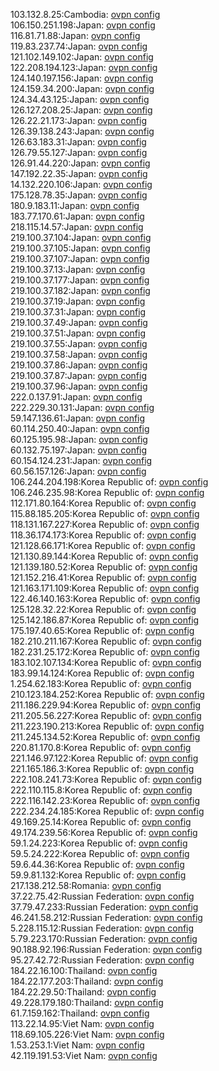 103.132.8.25:Cambodia: [ovpn config](vpn/103_132_8_25.ovpn)  
106.150.251.198:Japan: [ovpn config](vpn/106_150_251_198.ovpn)  
116.81.71.88:Japan: [ovpn config](vpn/116_81_71_88.ovpn)  
119.83.237.74:Japan: [ovpn config](vpn/119_83_237_74.ovpn)  
121.102.149.102:Japan: [ovpn config](vpn/121_102_149_102.ovpn)  
122.208.194.123:Japan: [ovpn config](vpn/122_208_194_123.ovpn)  
124.140.197.156:Japan: [ovpn config](vpn/124_140_197_156.ovpn)  
124.159.34.200:Japan: [ovpn config](vpn/124_159_34_200.ovpn)  
124.34.43.125:Japan: [ovpn config](vpn/124_34_43_125.ovpn)  
126.127.208.25:Japan: [ovpn config](vpn/126_127_208_25.ovpn)  
126.22.21.173:Japan: [ovpn config](vpn/126_22_21_173.ovpn)  
126.39.138.243:Japan: [ovpn config](vpn/126_39_138_243.ovpn)  
126.63.183.31:Japan: [ovpn config](vpn/126_63_183_31.ovpn)  
126.79.55.127:Japan: [ovpn config](vpn/126_79_55_127.ovpn)  
126.91.44.220:Japan: [ovpn config](vpn/126_91_44_220.ovpn)  
147.192.22.35:Japan: [ovpn config](vpn/147_192_22_35.ovpn)  
14.132.220.106:Japan: [ovpn config](vpn/14_132_220_106.ovpn)  
175.128.78.35:Japan: [ovpn config](vpn/175_128_78_35.ovpn)  
180.9.183.11:Japan: [ovpn config](vpn/180_9_183_11.ovpn)  
183.77.170.61:Japan: [ovpn config](vpn/183_77_170_61.ovpn)  
218.115.14.57:Japan: [ovpn config](vpn/218_115_14_57.ovpn)  
219.100.37.104:Japan: [ovpn config](vpn/219_100_37_104.ovpn)  
219.100.37.105:Japan: [ovpn config](vpn/219_100_37_105.ovpn)  
219.100.37.107:Japan: [ovpn config](vpn/219_100_37_107.ovpn)  
219.100.37.13:Japan: [ovpn config](vpn/219_100_37_13.ovpn)  
219.100.37.177:Japan: [ovpn config](vpn/219_100_37_177.ovpn)  
219.100.37.182:Japan: [ovpn config](vpn/219_100_37_182.ovpn)  
219.100.37.19:Japan: [ovpn config](vpn/219_100_37_19.ovpn)  
219.100.37.31:Japan: [ovpn config](vpn/219_100_37_31.ovpn)  
219.100.37.49:Japan: [ovpn config](vpn/219_100_37_49.ovpn)  
219.100.37.51:Japan: [ovpn config](vpn/219_100_37_51.ovpn)  
219.100.37.55:Japan: [ovpn config](vpn/219_100_37_55.ovpn)  
219.100.37.58:Japan: [ovpn config](vpn/219_100_37_58.ovpn)  
219.100.37.86:Japan: [ovpn config](vpn/219_100_37_86.ovpn)  
219.100.37.87:Japan: [ovpn config](vpn/219_100_37_87.ovpn)  
219.100.37.96:Japan: [ovpn config](vpn/219_100_37_96.ovpn)  
222.0.137.91:Japan: [ovpn config](vpn/222_0_137_91.ovpn)  
222.229.30.131:Japan: [ovpn config](vpn/222_229_30_131.ovpn)  
59.147.136.61:Japan: [ovpn config](vpn/59_147_136_61.ovpn)  
60.114.250.40:Japan: [ovpn config](vpn/60_114_250_40.ovpn)  
60.125.195.98:Japan: [ovpn config](vpn/60_125_195_98.ovpn)  
60.132.75.197:Japan: [ovpn config](vpn/60_132_75_197.ovpn)  
60.154.124.231:Japan: [ovpn config](vpn/60_154_124_231.ovpn)  
60.56.157.126:Japan: [ovpn config](vpn/60_56_157_126.ovpn)  
106.244.204.198:Korea Republic of: [ovpn config](vpn/106_244_204_198.ovpn)  
106.246.235.98:Korea Republic of: [ovpn config](vpn/106_246_235_98.ovpn)  
112.171.80.164:Korea Republic of: [ovpn config](vpn/112_171_80_164.ovpn)  
115.88.185.205:Korea Republic of: [ovpn config](vpn/115_88_185_205.ovpn)  
118.131.167.227:Korea Republic of: [ovpn config](vpn/118_131_167_227.ovpn)  
118.36.174.173:Korea Republic of: [ovpn config](vpn/118_36_174_173.ovpn)  
121.128.66.171:Korea Republic of: [ovpn config](vpn/121_128_66_171.ovpn)  
121.130.89.144:Korea Republic of: [ovpn config](vpn/121_130_89_144.ovpn)  
121.139.180.52:Korea Republic of: [ovpn config](vpn/121_139_180_52.ovpn)  
121.152.216.41:Korea Republic of: [ovpn config](vpn/121_152_216_41.ovpn)  
121.163.171.109:Korea Republic of: [ovpn config](vpn/121_163_171_109.ovpn)  
122.46.140.163:Korea Republic of: [ovpn config](vpn/122_46_140_163.ovpn)  
125.128.32.22:Korea Republic of: [ovpn config](vpn/125_128_32_22.ovpn)  
125.142.186.87:Korea Republic of: [ovpn config](vpn/125_142_186_87.ovpn)  
175.197.40.65:Korea Republic of: [ovpn config](vpn/175_197_40_65.ovpn)  
182.210.211.167:Korea Republic of: [ovpn config](vpn/182_210_211_167.ovpn)  
182.231.25.172:Korea Republic of: [ovpn config](vpn/182_231_25_172.ovpn)  
183.102.107.134:Korea Republic of: [ovpn config](vpn/183_102_107_134.ovpn)  
183.99.14.124:Korea Republic of: [ovpn config](vpn/183_99_14_124.ovpn)  
1.254.62.183:Korea Republic of: [ovpn config](vpn/1_254_62_183.ovpn)  
210.123.184.252:Korea Republic of: [ovpn config](vpn/210_123_184_252.ovpn)  
211.186.229.94:Korea Republic of: [ovpn config](vpn/211_186_229_94.ovpn)  
211.205.56.227:Korea Republic of: [ovpn config](vpn/211_205_56_227.ovpn)  
211.223.190.213:Korea Republic of: [ovpn config](vpn/211_223_190_213.ovpn)  
211.245.134.52:Korea Republic of: [ovpn config](vpn/211_245_134_52.ovpn)  
220.81.170.8:Korea Republic of: [ovpn config](vpn/220_81_170_8.ovpn)  
221.146.97.122:Korea Republic of: [ovpn config](vpn/221_146_97_122.ovpn)  
221.165.186.3:Korea Republic of: [ovpn config](vpn/221_165_186_3.ovpn)  
222.108.241.73:Korea Republic of: [ovpn config](vpn/222_108_241_73.ovpn)  
222.110.115.8:Korea Republic of: [ovpn config](vpn/222_110_115_8.ovpn)  
222.116.142.23:Korea Republic of: [ovpn config](vpn/222_116_142_23.ovpn)  
222.234.24.185:Korea Republic of: [ovpn config](vpn/222_234_24_185.ovpn)  
49.169.25.14:Korea Republic of: [ovpn config](vpn/49_169_25_14.ovpn)  
49.174.239.56:Korea Republic of: [ovpn config](vpn/49_174_239_56.ovpn)  
59.1.24.223:Korea Republic of: [ovpn config](vpn/59_1_24_223.ovpn)  
59.5.24.222:Korea Republic of: [ovpn config](vpn/59_5_24_222.ovpn)  
59.6.44.36:Korea Republic of: [ovpn config](vpn/59_6_44_36.ovpn)  
59.9.81.132:Korea Republic of: [ovpn config](vpn/59_9_81_132.ovpn)  
217.138.212.58:Romania: [ovpn config](vpn/217_138_212_58.ovpn)  
37.22.75.42:Russian Federation: [ovpn config](vpn/37_22_75_42.ovpn)  
37.79.47.233:Russian Federation: [ovpn config](vpn/37_79_47_233.ovpn)  
46.241.58.212:Russian Federation: [ovpn config](vpn/46_241_58_212.ovpn)  
5.228.115.12:Russian Federation: [ovpn config](vpn/5_228_115_12.ovpn)  
5.79.223.170:Russian Federation: [ovpn config](vpn/5_79_223_170.ovpn)  
90.188.92.196:Russian Federation: [ovpn config](vpn/90_188_92_196.ovpn)  
95.27.42.72:Russian Federation: [ovpn config](vpn/95_27_42_72.ovpn)  
184.22.16.100:Thailand: [ovpn config](vpn/184_22_16_100.ovpn)  
184.22.177.203:Thailand: [ovpn config](vpn/184_22_177_203.ovpn)  
184.22.29.50:Thailand: [ovpn config](vpn/184_22_29_50.ovpn)  
49.228.179.180:Thailand: [ovpn config](vpn/49_228_179_180.ovpn)  
61.7.159.162:Thailand: [ovpn config](vpn/61_7_159_162.ovpn)  
113.22.14.95:Viet Nam: [ovpn config](vpn/113_22_14_95.ovpn)  
118.69.105.226:Viet Nam: [ovpn config](vpn/118_69_105_226.ovpn)  
1.53.253.1:Viet Nam: [ovpn config](vpn/1_53_253_1.ovpn)  
42.119.191.53:Viet Nam: [ovpn config](vpn/42_119_191_53.ovpn)  
